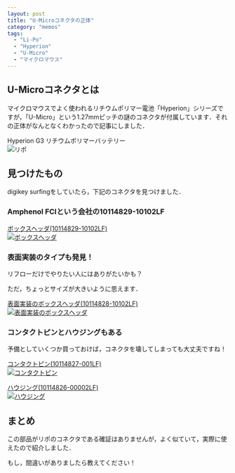 ```yaml
---
layout: post
title: "U-Microコネクタの正体"
category: "memos"
tags:
  - "Li-Po"
  - "Hyperion"
  - "U-Micro"
  - "マイクロマウス"
---
```


## U-Microコネクタとは

マイクロマウスでよく使われるリチウムポリマー電池「Hyperion」シリーズですが，「U-Micro」という1.27mmピッチの謎のコネクタが付属しています．それの正体がなんとなくわかったので記事にしました．

Hyperion G3 リチウムポリマーバッテリー  
![リポ](li-po.png)

## 見つけたもの

digikey surfingをしていたら，下記のコネクタを見つけました．

### Amphenol FCIという会社の10114829-10102LF

[ボックスヘッダ(10114829-10102LF)<br/>![ボックスヘッダ](10114829-10102LF_sml.webp)](https://www.digikey.jp/product-detail/ja/amphenol-fci/10114829-10102LF/609-4383-1-ND/2658914)

### 表面実装のタイプも発見！

リフローだけでやりたい人にはありがたいかも？

ただ，ちょっとサイズが大きいように思えます．

[表面実装のボックスヘッダ(10114828-10102LF)<br/>![表面実装のボックスヘッダ](10114828-10102LF_sml.webp)](https://www.digikey.jp/product-detail/ja/amphenol-fci/10114828-10102LF/609-4387-1-ND/265891://www.digikey.jp/product-detail/ja/amphenol-fci/10114828-10102LF/609-4387-1-ND/2658916)



### コンタクトピンとハウジングもある

予備としていくつか買っておけば，コネクタを壊してしまっても大丈夫ですね！

[コンタクトピン(10114827-001LF)<br/>![コンタクトピン](10114827-001LF_sml.webp)](https://www.digikey.jp/product-detail/ja/amphenol-fci/10114827-001LF/609-4395-1-ND/2658909)

[ハウジング(10114826-00002LF)<br/>![ハウジング](10114826-00002LF_sml.webp)](https://www.digikey.jp/product-detail/ja/amphenol-fci/10114826-00002LF/609-4391-ND/2658910)

## まとめ


この部品がリポのコネクタである確証はありませんが，よく似ていて，実際に使えたので紹介しました．

もし，間違いがありましたら教えてください！

